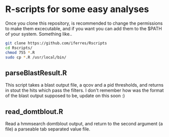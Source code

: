 # R-scripts for some easy analyses
Once you clone this repository, is recommended to change the permissions to make them excecutable, and if you want you can add them to the $PATH of your system.
Something like..

```bash
git clone https://github.com/iferres/Rscripts
cd Rscripts/
chmod 755 *.R
sudo cp *.R /usr/local/bin/
```

## parseBlastResult.R
This script takes a blast output file, a qcov and a pid thresholds, and returns in stout the hits which pass the filters.
I don't remember how was the format of the blast output supposed to be, update on this soon :)


## read_domtblout.R 
Read a hmmsearch domtblout output, and return to the second argument (a file) a parseable tab separated value file.
